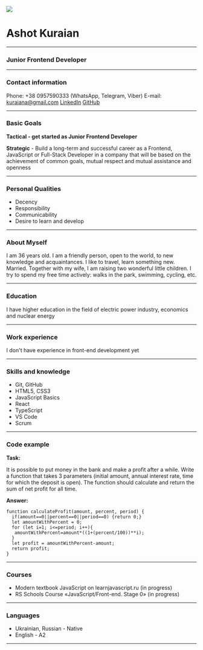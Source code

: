 ![](file:///D:/rs_school/rsschool-cv/my_photo_cv1.jpg)


# Ashot Kuraian


*********


### Junior Frontend Developer


*********



### Contact information


Phone: +38 0957590333 (WhatsApp, Telegram, Viber)
E-mail: kuraiana@gmail.com
[LinkedIn](https://www.linkedin.com/in/ashot-kuraian-492659245/)
[GitHub](https://github.com/AshotKuraian)


*********


### Basic Goals


**Tactical - get started as Junior Frontend Developer**


**Strategic** - Build a long-term and successful career as a Frontend, JavaScript or Full-Stack Developer in a company that will be based on the achievement of common goals, mutual respect and mutual assistance and openness


*********


### Personal Qualities


* Decency
* Responsibility
* Communicability
* Desire to learn and develop


*********


### About Myself


I am 36 years old. I am a friendly person, open to the world, to new knowledge and acquaintances. I like to travel, learn something new. Married. Together with my wife, I am raising two wonderful little children. I try to spend my free time actively: walks in the park, swimming, cycling, etc.


*********


### Education


I have higher education in the field of electric power industry, economics and nuclear energy


*********


### Work experience


I don't have experience in front-end development yet


*********


### Skills and knowledge


* Git, GitHub
* HTML5, CSS3
* JavaScript Basics
* React
* TypeScript
* VS Code
* Scrum


*********


### Code example


**Task:**


It is possible to put money in the bank and make a profit after a while. Write a function that takes 3 parameters (initial amount, annual interest rate, time for which the deposit is open). The function should calculate and return the sum of net profit for all time.


**Answer:**


```
function calculateProfit(amount, percent, period) {
  if(amount==0||percent==0||period==0) {return 0;}
  let amountWithPercent = 0;
  for (let i=1; i<=period; i++){
   amountWithPercent=amount*((1+(percent/100))**i);
  }
  let profit = amountWithPercent-amount;
  return profit;
}
```


*********


### Courses


* Modern textbook JavaScript on learnjavascript.ru (in progress)
* RS Schools Course «JavaScript/Front-end. Stage 0» (in progress)


*********


### Languages


* Ukrainian, Russian - Native
* English - A2


*********

